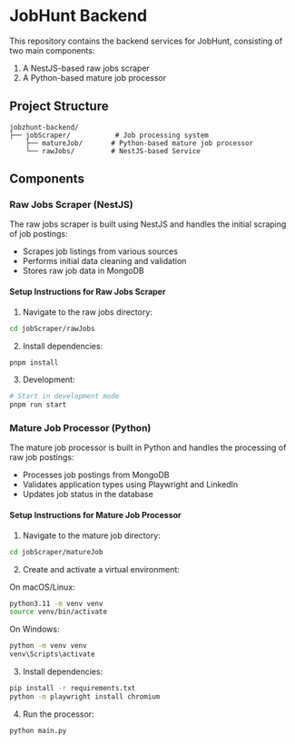 # JobHunt Backend

This repository contains the backend services for JobHunt, consisting of two main components:

1. A NestJS-based raw jobs scraper
2. A Python-based mature job processor

## Project Structure

```
jobzhunt-backend/
├── jobScraper/           # Job processing system
    ├── matureJob/       # Python-based mature job processor
    └── rawJobs/         # NestJS-based Service

```

## Components

### Raw Jobs Scraper (NestJS)

The raw jobs scraper is built using NestJS and handles the initial scraping of job postings:

- Scrapes job listings from various sources
- Performs initial data cleaning and validation
- Stores raw job data in MongoDB

#### Setup Instructions for Raw Jobs Scraper

1. Navigate to the raw jobs directory:

```bash
cd jobScraper/rawJobs
```

2. Install dependencies:

```bash
pnpm install
```

3. Development:

```bash
# Start in development mode
pnpm run start
```

### Mature Job Processor (Python)

The mature job processor is built in Python and handles the processing of raw job postings:

- Processes job postings from MongoDB
- Validates application types using Playwright and LinkedIn
- Updates job status in the database

#### Setup Instructions for Mature Job Processor

1. Navigate to the mature job directory:

```bash
cd jobScraper/matureJob
```

2. Create and activate a virtual environment:

On macOS/Linux:

```bash
python3.11 -m venv venv
source venv/bin/activate
```

On Windows:

```bash
python -m venv venv
venv\Scripts\activate
```

3. Install dependencies:

```bash
pip install -r requirements.txt
python -m playwright install chromium
```

4. Run the processor:

```bash
python main.py
```
